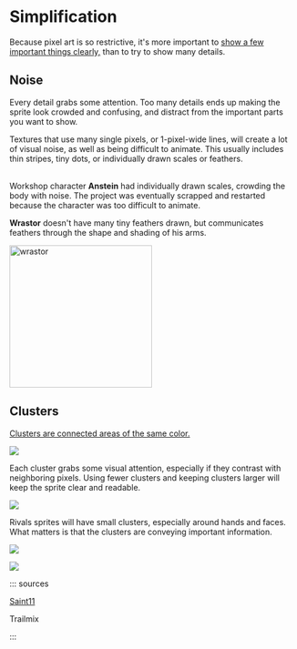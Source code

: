 # Simplification

Because pixel art is so restrictive, it's more important
to [show a few important things clearly,](https://saint11.org/blog/thoughts_on_low_resolution/#2-keep-it-simple-and-meaningful---focus:~:text=Keep%20it%20Simple%20and%20Meaningful%20%2D%20Focus)
than to try to show many details.

## Noise

Every detail grabs some attention. Too many details ends up making the sprite look crowded and confusing, and distract
from the important parts you want to show.

Textures that use many single pixels, or 1-pixel-wide lines, will create a lot of visual noise, as well as being
difficult to animate. This usually includes thin stripes, tiny dots, or individually drawn scales or feathers.

\
Workshop character **Anstein** had individually drawn scales, crowding the body with noise. The project was eventually
scrapped and restarted because the character was too difficult to animate.

**Wrastor** doesn't have many tiny feathers drawn, but communicates feathers through the shape and shading of his arms.

<cimg src="https://i.gyazo.com/1005405589fb902dd73f089876c286ff.png" height=250 caption="anstein - by TrailMix"/>
<img src="https://i.gyazo.com/064773ae89d640c95a588451a6322dba.png" height=250 alt="wrastor">

## Clusters

[Clusters are connected areas of the same color.](https://saint11.org/pixel_art_articles/article2/#what-is-a-cluster:~:text=A%20cluster%2C%20also%20called%20color%20cluster,pixels%20of%20the%20exact%20same%20color.)

![](https://saint11.org/img/articles/2/clusters.png)

Each cluster grabs some visual attention, especially if they contrast with neighboring pixels. Using fewer clusters and
keeping clusters larger will keep the sprite clear and readable.

![](https://saint11.org/img/articles/2/cookie.png)

Rivals sprites will have small clusters, especially around hands and faces. What matters is that the clusters are
conveying important information.

![](https://yachtclubgames.com/wp-content/uploads/2014/06/kingKnightBeforeAfter.png)

![](https://saint11.org/img/pixel-tutorials/Fundamentals.gif)

::: sources

[Saint11](https://saint11.org/pixel_art_articles/article2/)

Trailmix

:::
